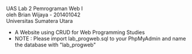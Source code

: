 UAS Lab 2 Pemrograman Web I<br>
oleh Brian Wijaya - 201401042<br>
Universitas Sumatera Utara

* A Website using CRUD for Web Programming Studies
* NOTE : Please import lab_progweb.sql to your PhpMyAdmin and name the database with "lab_progweb"
